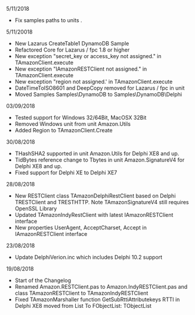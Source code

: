 ﻿5/11/2018* Fix samples paths to units .﻿﻿﻿﻿5/11/20018﻿* New Lazarus CreateTable1 DynamoDB Sample* Refactored Core for Lazarus / fpc 1.8 or higher * New exception "secret_key or access_key not assigned." in TAmazonClient.execute* New exception "IAmazonRESTClient not assigned." in TAmazonClient.execute* New exception "region not assigned.' in TAmazonClient.execute* DateTimeToISO8601 and DeepCopy removed for Lazarus / fpc in unit * Moved Samples Samples\DynamoDB to Samples\DynamoDB\Delphi03/09/2018* Tested support for Windows 32/64Bit, MacOSX 32Bit* Removed Windows unit from unit Amazon.Utils* Added Region to TAmazonClient.Create30/08/2018* THashSHA2 supported in unit Amazon.Utils for Delphi XE8 and up.* TidBytes reference change to Tbytes in unit Amazon.SignatureV4 for Delphi XE8 and up.* Fixed support for Delphi XE to Delphi XE728/08/2018* New RESTClient class TAmazonDelphiRestClient based on Delphi TRESTClient and TRESTHTTP. Note TAmazonSignatureV4 still requires OpenSSL Library* Updated TAmazonIndyRestClient with latest IAmazonRESTClient interface* New properties UserAgent, AcceptCharset, Accept in IAmazonRESTClient interface23/08/2018* Update DelphiVerion.inc which includes Delphi 10.2 support19/08/2018* Start of the Changelog* Renamed Amazon.RESTClient.pas to Amazon.IndyRESTClient.pas and class TAmazonRESTClient to TAmazonIndyRESTClient * Fixed TAmazonMarshaller function GetSubRttiAttributekeys RTTI in Delphi XE8 moved from List To FObjectList: TObjectList<TObject>